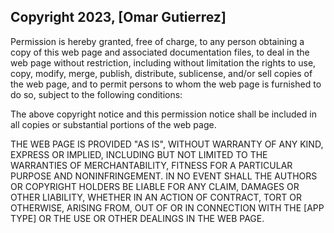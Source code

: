 ## Copyright 2023, [Omar Gutierrez]

Permission is hereby granted, free of charge, to any person obtaining a copy of this web page and associated documentation files, to deal in the web page without restriction, including without limitation the rights to use, copy, modify, merge, publish, distribute, sublicense, and/or sell copies of the web page, and to permit persons to whom the web page is furnished to do so, subject to the following conditions:

The above copyright notice and this permission notice shall be included in all copies or substantial portions of the web page.

THE WEB PAGE IS PROVIDED "AS IS", WITHOUT WARRANTY OF ANY KIND, EXPRESS OR IMPLIED, INCLUDING BUT NOT LIMITED TO THE WARRANTIES OF MERCHANTABILITY, FITNESS FOR A PARTICULAR PURPOSE AND NONINFRINGEMENT. IN NO EVENT SHALL THE AUTHORS OR COPYRIGHT HOLDERS BE LIABLE FOR ANY CLAIM, DAMAGES OR OTHER LIABILITY, WHETHER IN AN ACTION OF CONTRACT, TORT OR OTHERWISE, ARISING FROM, OUT OF OR IN CONNECTION WITH THE [APP TYPE] OR THE USE OR OTHER DEALINGS IN THE WEB PAGE.
